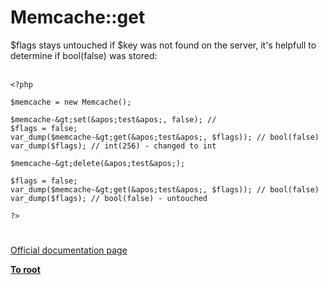 # Memcache::get



$flags stays untouched if $key was not found on the server, it&apos;s helpfull to determine if bool(false) was stored:<br><br>

```
<?php

$memcache = new Memcache();

$memcache-&gt;set(&apos;test&apos;, false); // 
$flags = false;
var_dump($memcache-&gt;get(&apos;test&apos;, $flags)); // bool(false)
var_dump($flags); // int(256) - changed to int

$memcache-&gt;delete(&apos;test&apos;);

$flags = false;
var_dump($memcache-&gt;get(&apos;test&apos;, $flags)); // bool(false)
var_dump($flags); // bool(false) - untouched

?>
```
  

#

[Official documentation page](https://www.php.net/manual/en/memcache.get.php)

**[To root](/README.md)**